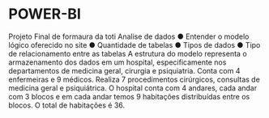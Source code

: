 # POWER-BI
Projeto Final de formaura da toti
Analise de dados
● Entender o modelo lógico oferecido no site
● Quantidade de tabelas
● Tipos de dados
● Tipo de relacionamento entre as tabelas
A estrutura do modelo representa o armazenamento dos dados em um hospital, especificamente
nos departamentos de medicina geral, cirurgia e psiquiatria. Conta com 4 enfermeiras e 9
médicos. Realiza 7 procedimentos cirúrgicos, consultas de medicina geral e psiquiátrica. O
hospital conta com 4 andares, cada andar com 3 blocos e em cada andar temos 9 habitações
distribuídas entre os blocos. O total de habitações é 36.
